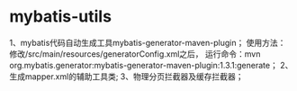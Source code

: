 mybatis-utils
=============

1、mybatis代码自动生成工具mybatis-generator-maven-plugin；
	使用方法：修改/src/main/resources/generatorConfig.xml之后，
		运行命令：mvn org.mybatis.generator:mybatis-generator-maven-plugin:1.3.1:generate；
2、生成mapper.xml的辅助工具类;
3、物理分页拦截器及缓存拦截器；

